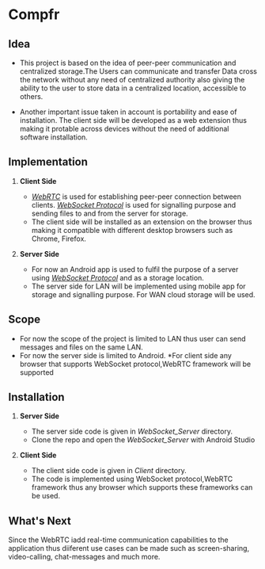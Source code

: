 # Compfr

## Idea

* This project is based on the idea of peer-peer communication and centralized storage.The Users can communicate and transfer Data cross the network without any need of centralized authority also giving the ability to the user to store data in a centralized location, accessible to others.

* Another important issue taken in account is portability and ease of installation. The client side will be developed as a web extension thus making it protable across devices without the need of additional software installation.


## Implementation

1. **Client Side**

   * [*WebRTC*](https://tools.ietf.org/html/rfc7478) is used for establishing peer-peer connection between clients. [*WebSocket Protocol*](https://tools.ietf.org/html/rfc6455) is used for signalling purpose and sending files to and from the server for storage.
   * The client side will be installed as an extension on the browser thus making it compatible with different desktop browsers such as Chrome, Firefox.
2. **Server Side**

   * For now an Android app is used to fulfil the purpose of a server using [*WebSocket Protocol*](https://tools.ietf.org/html/rfc6455) and as a storage location.
   * The server side for LAN will be implemented using mobile app for storage and signalling purpose. For WAN cloud storage will be used.

## Scope

* For now the scope of the project is limited to LAN thus user can send messages and files on the same LAN.
* For now the server side is limited to Android.
*For client side any browser that supports WebSocket protocol,WebRTC framework will be supported

## Installation

1. **Server Side**

   * The server side code is given in *WebSocket_Server* directory.
   * Clone the repo and open the *WebSocket_Server* with Android Studio
2. **Client Side**

   * The client side code is given in *Client* directory.
   * The code is implemented using WebSocket protocol,WebRTC framework thus any browser which supports these frameworks can be used.

## What's Next

Since the WebRTC iadd real-time communication capabilities to the application thus diiferent use cases can be made such as screen-sharing, video-calling, chat-messages and much more.
